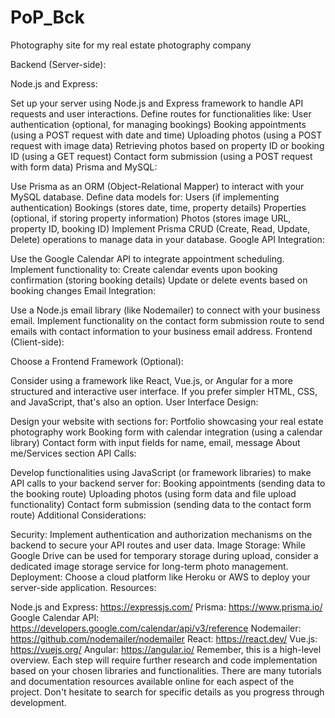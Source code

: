 # PoP_Bck
Photography site for my real estate photography company

Backend (Server-side):

Node.js and Express:

Set up your server using Node.js and Express framework to handle API requests and user interactions.
Define routes for functionalities like:
User authentication (optional, for managing bookings)
Booking appointments (using a POST request with date and time)
Uploading photos (using a POST request with image data)
Retrieving photos based on property ID or booking ID (using a GET request)
Contact form submission (using a POST request with form data)
Prisma and MySQL:

Use Prisma as an ORM (Object-Relational Mapper) to interact with your MySQL database.
Define data models for:
Users (if implementing authentication)
Bookings (stores date, time, property details)
Properties (optional, if storing property information)
Photos (stores image URL, property ID, booking ID)
Implement Prisma CRUD (Create, Read, Update, Delete) operations to manage data in your database.
Google API Integration:

Use the Google Calendar API to integrate appointment scheduling.
Implement functionality to:
Create calendar events upon booking confirmation (storing booking details)
Update or delete events based on booking changes
Email Integration:

Use a Node.js email library (like Nodemailer) to connect with your business email.
Implement functionality on the contact form submission route to send emails with contact information to your business email address.
Frontend (Client-side):

Choose a Frontend Framework (Optional):

Consider using a framework like React, Vue.js, or Angular for a more structured and interactive user interface.
If you prefer simpler HTML, CSS, and JavaScript, that's also an option.
User Interface Design:

Design your website with sections for:
Portfolio showcasing your real estate photography work
Booking form with calendar integration (using a calendar library)
Contact form with input fields for name, email, message
About me/Services section
API Calls:

Develop functionalities using JavaScript (or framework libraries) to make API calls to your backend server for:
Booking appointments (sending data to the booking route)
Uploading photos (using form data and file upload functionality)
Contact form submission (sending data to the contact form route)
Additional Considerations:

Security: Implement authentication and authorization mechanisms on the backend to secure your API routes and user data.
Image Storage: While Google Drive can be used for temporary storage during upload, consider a dedicated image storage service for long-term photo management.
Deployment: Choose a cloud platform like Heroku or AWS to deploy your server-side application.
Resources:

Node.js and Express: https://expressjs.com/
Prisma: https://www.prisma.io/
Google Calendar API: https://developers.google.com/calendar/api/v3/reference
Nodemailer: https://github.com/nodemailer/nodemailer
React: https://react.dev/
Vue.js: https://vuejs.org/
Angular: https://angular.io/
Remember, this is a high-level overview. Each step will require further research and code implementation based on your chosen libraries and functionalities. There are many tutorials and documentation resources available online for each aspect of the project. Don't hesitate to search for specific details as you progress through development.